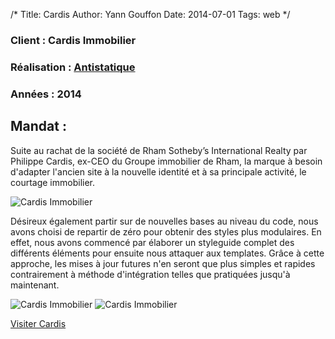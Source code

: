 /*
Title: Cardis
Author: Yann Gouffon
Date: 2014-07-01
Tags: web
*/

### Client : Cardis Immobilier
### Réalisation : [Antistatique](http://www.antistatique.net/)
### Années : 2014

## Mandat :
Suite au rachat de la société de Rham Sotheby’s International Realty par Philippe Cardis, ex-CEO du Groupe immobilier de Rham, la marque à besoin d'adapter l'ancien site à la nouvelle identité et à sa principale activité, le courtage immobilier.

![Cardis Immobilier](http://staging.yago.io/content/images/cardis-1.png)

Désireux également partir sur de nouvelles bases au niveau du code, nous avons choisi de repartir de zéro pour obtenir des styles plus modulaires. En effet, nous avons commencé par élaborer un styleguide complet des différents éléments pour ensuite nous attaquer aux templates. Grâce à cette approche, les mises à jour futures n'en seront que plus simples et rapides contrairement à méthode d'intégration telles que pratiquées jusqu'à maintenant.

![Cardis Immobilier](http://staging.yago.io/content/images/cardis-2.png)
![Cardis Immobilier](http://staging.yago.io/content/images/cardis-3.png)

[Visiter Cardis](http://www.cardis.ch/)